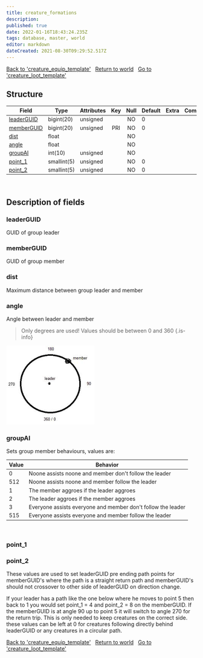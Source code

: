 ```yaml
---
title: creature_formations
description: 
published: true
date: 2022-01-16T18:43:24.235Z
tags: database, master, world
editor: markdown
dateCreated: 2021-08-30T09:29:52.517Z
---
```


<a href="https://trinitycore.info/en/database/master/world/creature_equip_template" class="mt-5 v-btn v-btn--depressed v-btn--flat v-btn--outlined theme--light v-size--default darkblue--text text--lighten-3"><span class="v-btn__content"><i aria-hidden="true" class="v-icon notranslate v-icon--left mdi mdi-arrow-left theme--light"></i><span>Back to 'creature_equip_template'</span></span></a>&nbsp;&nbsp;&nbsp;<a href="https://trinitycore.info/en/database/master/world/home" class="mt-5 v-btn v-btn--depressed v-btn--flat v-btn--outlined theme--light v-size--default darkblue--text text--lighten-3"><span class="v-btn__content"><i aria-hidden="true" class="v-icon notranslate v-icon--left mdi mdi-home-outline theme--light"></i><span>Return to world</span></span></a>&nbsp;&nbsp;&nbsp;<a href="https://trinitycore.info/en/database/master/world/creature_loot_template" class="mt-5 v-btn v-btn--depressed v-btn--flat v-btn--outlined theme--light v-size--default darkblue--text text--lighten-3"><span class="v-btn__content"><span>Go to 'creature_loot_template'</span><i aria-hidden="true" class="v-icon notranslate v-icon--right mdi mdi-arrow-right theme--light"></i></span></a>

## Structure

| Field | Type | Attributes | Key | Null | Default | Extra | Comment |
| --- | --- | --- | :---: | :---: | --- | --- | --- |
| [leaderGUID](#leaderguid) | bigint(20) | unsigned |  | NO | 0 |  |  |
| [memberGUID](#memberguid) | bigint(20) | unsigned | PRI | NO | 0 |  |  |
| [dist](#dist) | float |  |  | NO |  |  |  |
| [angle](#angle) | float |  |  | NO |  |  |  |
| [groupAI](#groupai) | int(10) | unsigned |  | NO |  |  |  |
| [point_1](#point_1) | smallint(5) | unsigned |  | NO | 0 |  |  |
| [point_2](#point_2) | smallint(5) | unsigned |  | NO | 0 |  |  |
&nbsp;
## Description of fields

### leaderGUID
GUID of group leader
&nbsp;

### memberGUID
GUID of group member
&nbsp;

### dist
Maximum distance between group leader and member
&nbsp;

### angle
Angle between leader and member
> Only degrees are used! Values should be between 0 and 360
{.is-info}

![followangle2.png](/followangle2.png)

### groupAI
Sets group member behaviours, values are:

| Value | Behavior |
| --- | --- |
| 0 | Noone assists noone and member don't follow the leader |
| 512 | Noone assists noone and member follow the leader |
| 1 | The member aggroes if the leader aggroes |
| 2 | The leader aggroes if the member aggroes |
| 3 | Everyone assists everyone and member don't follow the leader |
| 515 | Everyone assists everyone and member follow the leader |
&nbsp;

### point_1
### point_2
These values are used to set leaderGUID pre ending path points for memberGUID's where the path is a straight return path and memberGUID's should not crossover to other side of leaderGUID on direction change.

If your leader has a path like the one below where he moves to point 5 then back to 1 you would set point_1 = 4 and point_2 = 8 on the memberGUID. If the memberGUID is at angle 90 up to point 5 it will switch to angle 270 for the return trip. This is only needed to keep creatures on the correct side. these values can be left at 0 for creatures following directly behind leaderGUID or any creatures in a circular path. 
&nbsp;

<a href="https://trinitycore.info/en/database/master/world/creature_equip_template" class="mt-5 v-btn v-btn--depressed v-btn--flat v-btn--outlined theme--light v-size--default darkblue--text text--lighten-3"><span class="v-btn__content"><i aria-hidden="true" class="v-icon notranslate v-icon--left mdi mdi-arrow-left theme--light"></i><span>Back to 'creature_equip_template'</span></span></a>&nbsp;&nbsp;&nbsp;<a href="https://trinitycore.info/en/database/master/world/home" class="mt-5 v-btn v-btn--depressed v-btn--flat v-btn--outlined theme--light v-size--default darkblue--text text--lighten-3"><span class="v-btn__content"><i aria-hidden="true" class="v-icon notranslate v-icon--left mdi mdi-home-outline theme--light"></i><span>Return to world</span></span></a>&nbsp;&nbsp;&nbsp;<a href="https://trinitycore.info/en/database/master/world/creature_loot_template" class="mt-5 v-btn v-btn--depressed v-btn--flat v-btn--outlined theme--light v-size--default darkblue--text text--lighten-3"><span class="v-btn__content"><span>Go to 'creature_loot_template'</span><i aria-hidden="true" class="v-icon notranslate v-icon--right mdi mdi-arrow-right theme--light"></i></span></a>

